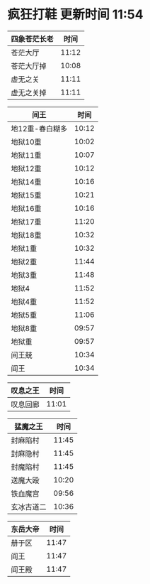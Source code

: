 # 疯狂打鞋 更新时间 11:54

| 四象苍茫长老   | 时间    |
|--------|-------|
| 苍茫大厅 | 11:12 |
| 苍茫大厅掉 | 10:08 |
| 虚无之关 | 11:11 |
| 虚无之关掉 | 11:11 |

| 间王   | 时间    |
|--------|-------|
| 地12重-春白糊多 | 10:12 |
| 地狱10重 | 10:02 |
| 地狱11重 | 10:07 |
| 地狱12重 | 10:12 |
| 地狱14重 | 10:16 |
| 地狱15重 | 10:21 |
| 地狱16重 | 10:16 |
| 地狱17重 | 11:20 |
| 地狱18重 | 10:32 |
| 地狱1重 | 10:32 |
| 地狱2重 | 11:44 |
| 地狱3重 | 11:48 |
| 地狱4 | 11:52 |
| 地狱4重 | 11:52 |
| 地狱5重 | 11:06 |
| 地狱8重 | 09:57 |
| 地狱重 | 09:57 |
| 间王兢 | 10:34 |
| 阎王 | 10:34 |

| 叹息之王   | 时间    |
|--------|-------|
| 叹息回廊 | 11:01 |

| 猛魔之王   | 时间    |
|--------|-------|
| 封麻陷村 | 11:45 |
| 封麻隐村 | 11:45 |
| 封魔陷村 | 11:45 |
| 送魔大殴 | 10:20 |
| 铁血魔宫 | 09:56 |
| 玄冰古道二 | 10:36 |

| 东岳大帝   | 时间    |
|--------|-------|
| 册于区 | 11:47 |
| 阎王 | 11:47 |
| 阎王殿 | 11:47 |